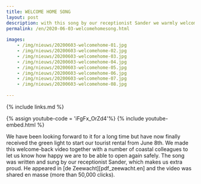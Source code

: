 ```yaml
---
title: WELCOME HOME SONG
layout: post
description: with this song by our receptionist Sander we warmly welcome you again
permalink: /en/2020-06-03-welcomehomesong.html
    
images: 
    - /img/nieuws/20200603-welcomehome-01.jpg
    - /img/nieuws/20200603-welcomehome-02.jpg
    - /img/nieuws/20200603-welcomehome-03.jpg
    - /img/nieuws/20200603-welcomehome-04.jpg
    - /img/nieuws/20200603-welcomehome-05.jpg
    - /img/nieuws/20200603-welcomehome-06.jpg
    - /img/nieuws/20200603-welcomehome-07.jpg
    - /img/nieuws/20200603-welcomehome-08.jpg
    
---
```


{% include links.md %}

{% assign youtube-code = 'iFgFx_OrZd4'%}
{% include youtube-embed.html %}

We have been looking forward to it for a long time but have now finally received the green light to start our tourist rental from June 8th.
We made this welcome-back video together with a number of coastal colleagues to let us know how happy we are to be able to open again safely.
The song was written and sung by our receptionist Sander, which makes us extra proud. He appeared in [de Zeewacht][pdf_zeewacht.en] and the video was shared en masse (more than 50,000 clicks).




